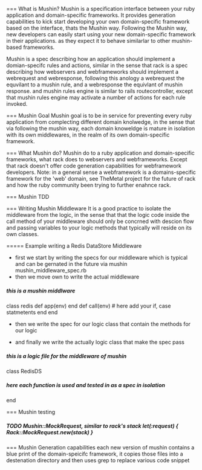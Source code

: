 === What is Mushin?
Mushin is a specification interface between your ruby application and domain-specific frameworks.
It provides generation capabilities to kick start developing your own domain-specific framework based on the interface, thats the Mushin way.
Following the Mushin way, new developers can easily start using your new domain-specific framework in their applications. as they expect it to behave similarlar to other mushin-based frameworks.

Mushin is a spec describing how an application should implement a domian-specifc rules and actions, similar in the sense that rack is a spec describing how webservers and webframeworks should implement a webrequest and webresponse, following this anology a webrequest the equvilant to a mushin rule, and a webresponse the equivlant of mushin response. and mushin rules engine is similar to rails routecontroller, except that mushin rules engine may activate a number of actions for each rule invoked. 

=== Mushin Goal
Mushin goal is to be in service for preventing every ruby application from complecting different domain knolwedge, in the sense that via following the mushin way, each domain knoweldge is mature in isolation with its own middlewares, in the realm of its own domain-specific framework.

=== What Mushin do?
Mushin do to a ruby application and domain-specific frameworks, what rack does to webservers and webframeworks. Except that rack doesn't offer code generation capabilities for webframework developers. Note: in a general sense a webframework is a domains-specific framework for the 'web' domain, see TheMetal project for the future of rack and how the ruby community been trying to further enahnce rack.

=== Mushin TDD

=== Writing Mushin Middleware
It is a good practice to isolate the middleware from the logic, in the sense that that the logic code inside the call method of your middleware should only be concrned with descion flow and passing variables to your logic methods that typically will reside on its own classes.

===== Example writing a Redis DataStore Middleware
- first we start by writing the specs for our middleware which is typical and can be gernated in the future via mushin
mushin_middleware_spec.rb
- then we move own to write the actual middleware
##### this is a mushin middlware
class redis
	def app(env)
	end
	def call(env)
		# here add your if, case statmetents
  	end
end
- then we write the spec for our logic class that contain the methods for our logic

- and finally we write the actually logic class that make the spec pass
#####  this is a logic file for the middleware of mushin
class RedisDS
#####  here each function is used and tested in as a spec in isolation
end

=== Mushin testing

##### TODO Mushin::MockRequest, similar to rack's stack let(:request) { Rack::MockRequest.new(stack) }


=== Mushin Generation capabilities
each new version of mushin contains a blue print of the domain-speicifc framework, it copies those files into a destenation directory and then uses grep to replace various code snippet 
